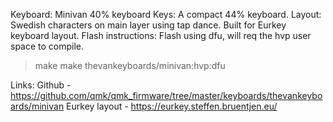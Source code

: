 Keyboard: Minivan 40% keyboard
Keys: A compact 44% keyboard.
Layout: Swedish characters on main layer using tap dance. Built for Eurkey keyboard layout.
Flash instructions: Flash using dfu, will req the hvp user space to compile.

> make make thevankeyboards/minivan:hvp:dfu

Links:
Github - https://github.com/qmk/qmk_firmware/tree/master/keyboards/thevankeyboards/minivan
Eurkey layout - https://eurkey.steffen.bruentjen.eu/

